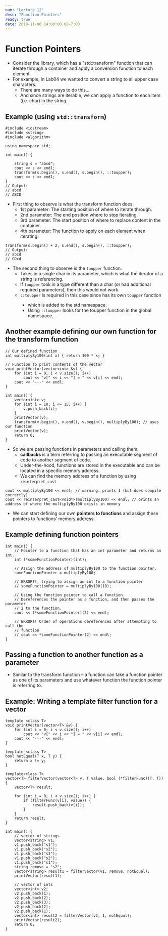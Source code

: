 ```yaml
---
num: "Lecture 12"
desc: "Function Pointers"
ready: true
date: 2018-11-08 14:00:00.00-7:00
---
```


# Function Pointers

* Consider the <algorithm> library, which has a "std::transform" function that can iterate through a container and apply a conversion function to each element.
* For example, in Lab04 we wanted to convert a string to all upper case characters.
	* There are many ways to do this…
	* And since strings are iterable, we can apply a function to each item (i.e. char) in the string.

## Example (using `std::transform`)

```
#include <iostream>
#include <string>
#include <algorithm>

using namespace std;

int main() {

	string s = "abcd";
	cout << s << endl;
	transform(s.begin(), s.end(), s.begin(), ::toupper);
	cout << s << endl;
}
// Output:
// abcd
// ABCD
```

* First thing to observe is what the transform function does:
	* 1st parameter: The starting position of where to iterate through.
	* 2nd parameter: The end position where to stop iterating.
	* 3rd parameter: The start position of where to replace content in the container.
	* 4th parameter: The function to apply on each element when iterating.

```
transform(s.begin() + 2, s.end(), s.begin(), ::toupper);
// Output: 
// abcd
// CDcd
```

* The second thing to observe is the `toupper` function.
	* Takes in a single char in its parameter, which is what the iterator of a string is referencing.
	* If `toupper` took in a type different than a char (or had additional required parameters), then this would not work.
	* `::toupper` is required in this case since <algorithm> has its own `toupper` function
		* which is added to the std namespace.
		* Using `::toupper` looks for the toupper function in the global namespace.

## Another example defining our own function for the transform function

```
// Our defined function
int multiplyBy100(int x) { return 100 * x; }

// Function to print contents of the vector
void printVector(vector<int> &v) {
	for (int i = 0; i < v.size(); i++) 
		cout << "v[" << i << "] = " << v[i] << endl;
	cout << "---" << endl;
}

int main() {
	vector<int> v;
	for (int i = 10; i <= 15; i++) {
		v.push_back(i);
	}
	printVector(v);
	transform(v.begin(), v.end(), v.begin(), multiplyBy100); // uses our function
	printVector(v);
	return 0;
}
```

* So we are passing functions in parameters and calling them.
	* <b>callbacks</b> is a term referring to passing an executable segment of code to another segment of code.
	* Under-the-hood, functions are stored in the executable and can be located in a specific memory address.
	* We can find the memory address of a function by using `reinterpret_cast`

```
cout << multiplyBy100 << endl; // warning: prints 1 (but does compile correctly)
cout << reinterpret_cast<void*>(multiplyBy100) << endl; // prints an address of where the multiplyBy100 exists in memory
```

* We can start defining our own <b>pointers to functions</b> and assign these pointers to functions' memory address.

## Example defining function pointers

```
int main() {
	// Pointer to a function that has an int parameter and returns an int.
	int (*someFunctionPointer)(int); 

	// Assign the address of multiplyBy100 to the function pointer.
	someFunctionPointer = multiplyBy100;

	// ERROR!!, trying to assign an int to a function pointer
	// someFunctionPointer = multiplyBy100(10); 

	// Using the function pointer to call a function.
	// Dereferences the pointer as a function, and then passes the parameter
	// 2 to the function.
	cout << (*someFunctionPointer)(2) << endl;

	// ERROR!! Order of operations dereferences after attempting to call the
	// function
	// cout << *someFunctionPointer(2) << endl;
}
```

## Passing a function to another function as a parameter

* Similar to the transform function – a function can take a function pointer as one of its parameters and use whatever function the function pointer is referring to.

## Example: Writing a template filter function for a vector

```
template <class T>
void printVector(vector<T> &v) {
	for (int i = 0; i < v.size(); i++) 
		cout << "v[" << i << "] = " << v[i] << endl;
	cout << "---" << endl;
}

template <class T>
bool notEqual(T x, T y) {
	return x != y;
}

template<class T>
vector<T> filterVector(vector<T> v, T value, bool (*filterFunc)(T, T)) {
	vector<T> result;

	for (int i = 0; i < v.size(); i++) {
		if (filterFunc(v[i], value)) {
			result.push_back(v[i]);
		}
	}
	return result;
}

int main() {
	// vector of strings
	vector<string> v1;
	v1.push_back("s1");
	v1.push_back("s2");
	v1.push_back("s3");
	v1.push_back("s2");
	v1.push_back("s1");
	string remove = "s2";
	vector<string> result1 = filterVector(v1, remove, notEqual);
	printVector(result1);

	// vector of ints
	vector<int> v2;
	v2.push_back(1);
	v2.push_back(2);
	v2.push_back(3);
	v2.push_back(2);
	v2.push_back(1);
	vector<int> result2 = filterVector(v2, 1, notEqual);
	printVector(result2);
	return 0;
}
```
